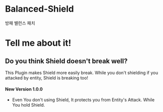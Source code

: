# Balanced-Shield
방패 밸런스 패치

# Tell me about it!
## Do you think Shield doesn't break well?
This Plugin makes Shield more easily break. While you don't shielding if you attacked by entity, Shield is breaking too!


#### New Version 1.0.0
- Even You don't using Shield, It protects you from Entity's Attack. While You hold Shield.
